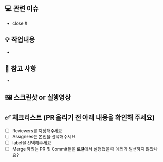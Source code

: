 ## 💻 관련 이슈

<!--
ex) close #100
-->

- close #

## 💡 작업내용

- 

## 🧐 참고 사항

-

## 🖼️ 스크린샷 or 실행영상
<!-- 원활한 코드 리뷰를 위해 꼭 올려주세요 -->

## ️✅ 체크리스트 (PR 올리기 전 아래 내용을 확인해 주세요)

- [ ] Reviewers를 지정해주세요
- [ ] Assignees는 본인을 선택해주세요
- [ ] label을 선택해주세요
- [ ] Merge 하려는 PR 및 Commit들을 **로컬**에서 실행했을 때 에러가 발생하지 않았나요?

